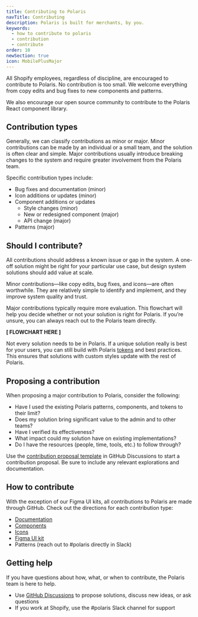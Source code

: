 ```yaml
---
title: Contributing to Polaris
navTitle: Contributing
description: Polaris is built for merchants, by you.
keywords:
  - how to contribute to polaris
  - contribution
  - contribute
order: 10
newSection: true
icon: MobilePlusMajor
---
```


All Shopify employees, regardless of discipline, are encouraged to contribute to Polaris. No contribution is too small. We welcome everything from copy edits and bug fixes to new components and patterns.

We also encourage our open source community to contribute to the Polaris React component library.

## Contribution types

Generally, we can classify contributions as minor or major. Minor contributions can be made by an individual or a small team, and the solution is often clear and simple. Major contributions usually introduce breaking changes to the system and require greater involvement from the Polaris team.

Specific contribution types include:

- Bug fixes and documentation (minor)
- Icon additions or updates (minor)
- Component additions or updates
  - Style changes (minor)
  - New or redesigned component (major)
  - API change (major)
- Patterns (major)

## Should I contribute?

All contributions should address a known issue or gap in the system. A one-off solution might be right for your particular use case, but design system solutions should add value at scale.

Minor contributions—like copy edits, bug fixes, and icons—are often worthwhile. They are relatively simple to identify and implement, and they improve system quality and trust.

Major contributions typically require more evaluation. This flowchart will help you decide whether or not your solution is right for Polaris. If you’re unsure, you can always reach out to the Polaris team directly.

**[ FLOWCHART HERE ]**

Not every solution needs to be in Polaris. If a unique solution really is best for your users, you can still build with Polaris [tokens](/tokens) and best practices. This ensures that solutions with custom styles update with the rest of Polaris.

## Proposing a contribution

When proposing a major contribution to Polaris, consider the following:

- Have I used the existing Polaris patterns, components, and tokens to their limit?
- Does my solution bring significant value to the admin and to other teams?
- Have I verified its effectiveness?
- What impact could my solution have on existing implementations?
- Do I have the resources (people, time, tools, etc.) to follow through?

Use the [contribution proposal template](https://github.com/Shopify/polaris/discussions/new?category=contribution-proposals) in GitHub Discussions to start a contribution proposal. Be sure to include any relevant explorations and documentation.

## How to contribute

With the exception of our Figma UI kits, all contributions to Polaris are made through GitHub. Check out the directions for each contribution type:

- [Documentation](/contributing/documentation)
- [Components](/contributing/components)
- [Icons](/contributing/icons)
- [Figma UI kit](/contributing/figma-ui-kit)
- Patterns (reach out to #polaris directly in Slack)

## Getting help

If you have questions about how, what, or when to contribute, the Polaris team is here to help.

- Use [GitHub Discussions](https://github.com/Shopify/polaris/discussions) to propose solutions, discuss new ideas, or ask questions
- If you work at Shopify, use the #polaris Slack channel for support
